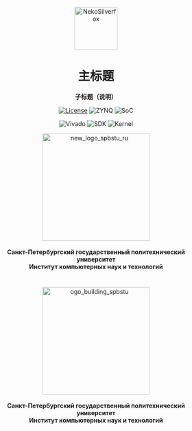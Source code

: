 <p align="center">
 <img width="100px" src="https://raw.githubusercontent.com/NekoSilverFox/NekoSilverfox/403ab045b7d9adeaaf8186c451af7243f5d8f46d/icons/silverfox.svg" align="center" alt="NekoSilverfox" />
 <h1 align="center">主标题</h1>
 <p align="center"><b>子标题（说明）</b></p>
</p>

<div align=center>


[![License](https://img.shields.io/badge/license-Apache%202.0-brightgreen)](LICENSE)
![ZYNQ](https://img.shields.io/badge/ZYNQ-ZYNQ--7-orange)
![SoC](https://img.shields.io/badge/SoC-XC7Z020clg400--2-orange)

![Vivado](https://img.shields.io/badge/Vivado-v2016.3%20v2018.3-blue)
![SDK](https://img.shields.io/badge/SDK-v2016.3%20v2018.3-blue.svg)
![Kernel](https://img.shields.io/badge/Kernel-Linux%20v4.14-yellow)


<div align=left>
<!-- 顶部至此截止 -->



<!-- SPbSTU  -->
 <p align="center">
  <img width="250px" src="https://raw.githubusercontent.com/NekoSilverFox/NekoSilverfox/403ab045b7d9adeaaf8186c451af7243f5d8f46d/icons/new_logo_spbstu_ru.svg" align="center" alt="new_logo_spbstu_ru" />
  </br>
  </br>
  <b><b>Санкт-Петербургский государственный политехнический университет</b></br></b>
  <b>Институт компьютерных наук и технологий</b>
  <h1 align="center"></h1>
 </p>
 <p align="center"></p>
</p>

<div align=left>
<!-- SPbSTU 最后一行 -->



<!-- SPbSTU  -->

 <p align="center">
  <img width="250px" src="https://github.com/NekoSilverFox/NekoSilverfox/blob/master/icons/logo_building_spbstu.png?raw=true" align="center" alt="ogo_building_spbstu" />
  </br>
  </br>
  <b><b>Санкт-Петербургский государственный политехнический университет</b></br></b>
  <b>Институт компьютерных наук и технологий</b>
  <h1 align="center"></h1>
 </p>
 <p align="center"></p>
</p>

<div align=left>
<!-- SPbSTU 最后一行 -->

